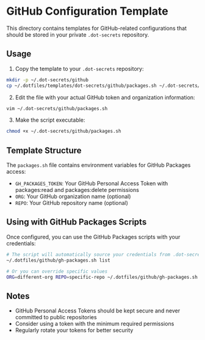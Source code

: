 # GitHub Configuration Template

This directory contains templates for GitHub-related configurations that should be stored in your private `.dot-secrets` repository.

## Usage

1. Copy the template to your `.dot-secrets` repository:

```bash
mkdir -p ~/.dot-secrets/github
cp ~/.dotfiles/templates/dot-secrets/github/packages.sh ~/.dot-secrets/github/
```

2. Edit the file with your actual GitHub token and organization information:

```bash
vim ~/.dot-secrets/github/packages.sh
```

3. Make the script executable:

```bash
chmod +x ~/.dot-secrets/github/packages.sh
```

## Template Structure

The `packages.sh` file contains environment variables for GitHub Packages access:

- `GH_PACKAGES_TOKEN`: Your GitHub Personal Access Token with packages:read and packages:delete permissions
- `ORG`: Your GitHub organization name (optional)
- `REPO`: Your GitHub repository name (optional)

## Using with GitHub Packages Scripts

Once configured, you can use the GitHub Packages scripts with your credentials:

```bash
# The script will automatically source your credentials from .dot-secrets
~/.dotfiles/github/gh-packages.sh list

# Or you can override specific values
ORG=different-org REPO=specific-repo ~/.dotfiles/github/gh-packages.sh list
```

## Notes

- GitHub Personal Access Tokens should be kept secure and never committed to public repositories
- Consider using a token with the minimum required permissions
- Regularly rotate your tokens for better security 